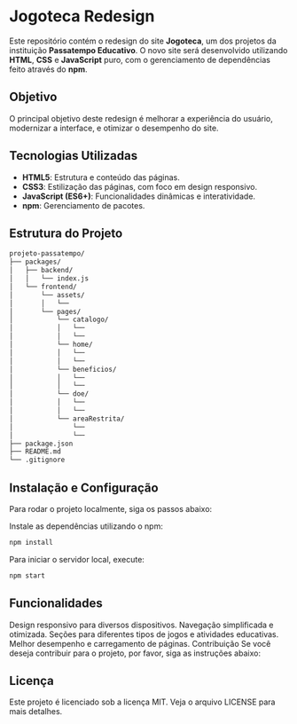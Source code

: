 # Jogoteca Redesign

Este repositório contém o redesign do site **Jogoteca**, um dos projetos da instituição **Passatempo Educativo**. O novo site será desenvolvido utilizando **HTML**, **CSS** e **JavaScript** puro, com o gerenciamento de dependências feito através do **npm**.

## Objetivo

O principal objetivo deste redesign é melhorar a experiência do usuário, modernizar a interface, e otimizar o desempenho do site.

## Tecnologias Utilizadas

- **HTML5**: Estrutura e conteúdo das páginas.
- **CSS3**: Estilização das páginas, com foco em design responsivo.
- **JavaScript (ES6+)**: Funcionalidades dinâmicas e interatividade.
- **npm**: Gerenciamento de pacotes.

## Estrutura do Projeto

```bash
projeto-passatempo/
├── packages/
│   ├── backend/
│   │   └── index.js
│   └── frontend/
│       └── assets/
│       │   └── 
│       └── pages/
│           └── catalogo/
│           │   └── 
│           │   └── 
│           └── home/
│           │   └── 
│           │   └── 
│           └── beneficios/
│           │   └── 
│           │   └── 
│           └── doe/
│           │   └── 
│           │   └── 
│           └── areaRestrita/
│               └── 
│               └── 
├── package.json
├── README.md
└── .gitignore
```

## Instalação e Configuração
Para rodar o projeto localmente, siga os passos abaixo:

Instale as dependências utilizando o npm:
```bash
npm install
```
Para iniciar o servidor local, execute:
```bash
npm start
```

## Funcionalidades
Design responsivo para diversos dispositivos.
Navegação simplificada e otimizada.
Seções para diferentes tipos de jogos e atividades educativas.
Melhor desempenho e carregamento de páginas.
Contribuição
Se você deseja contribuir para o projeto, por favor, siga as instruções abaixo:

## Licença
Este projeto é licenciado sob a licença MIT. Veja o arquivo LICENSE para mais detalhes.
